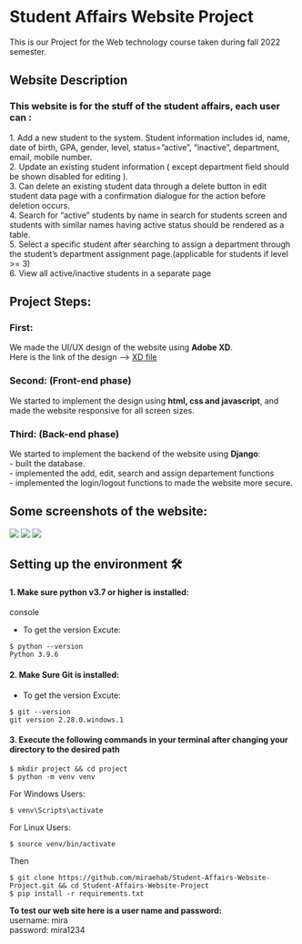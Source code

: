 # Student Affairs Website Project

This is our Project for the Web technology course taken during fall 2022 semester.

<h2> Website Description</h2>
<h3>This website is for the stuff of the student affairs, each user can :</h3>
1. Add a new student to the system. Student information includes id, name,
date of birth, GPA, gender, level, status=”active”, “inactive”, department, email,
mobile number.</br>
2. Update an existing student information ( except department field should be
shown disabled for editing ).</br>
3. Can delete an existing student data through a delete button in edit student
data page with a confirmation dialogue for the action before deletion occurs.</br>
4. Search for “active” students by name in search for students screen and
students with similar names having active status should be rendered as a table.</br>
5. Select a specific student after searching to assign a department through
the student’s department assignment page.(applicable for students if level >= 3)</br>
6. View all active/inactive students in a separate page</br>

<h2>Project Steps: </h2>
<h3>First:</h3>
We made the UI/UX design of the website using <b>Adobe XD</b>.</br>
Here is the link of the design --> <a href="https://github.com/miraehab/Student-Affairs-Website-Project/blob/main/website-desgin.xd">XD file</a></br>
<h3>Second: (Front-end phase)</h3>
We started to implement the design using <b>html, css and javascript</b>, and made the website responsive for all screen sizes.</br>
<h3>Third: (Back-end phase)</h3>
We started to implement the backend of the website using <b>Django</b>: </br>
- built the database.</br>
- implemented the add, edit, search and assign departement functions</br>
- implemented the login/logout functions to made the website more secure.</br>

<h2>Some screenshots of the website:</h2>
<div>
<img src="https://user-images.githubusercontent.com/74511706/170028257-6503d96f-b2ff-44df-a7d8-cb1f91330a7a.png"/>
<img src="https://user-images.githubusercontent.com/74511706/170029132-421696f8-9f8b-431b-8ba9-65977c574664.png"/>
<img src="https://user-images.githubusercontent.com/74511706/170029410-84e62885-15e6-48e0-bce2-80951b4d4e86.png"/>
</div>

Setting up the environment 🛠
--------------------------

#### 1. Make sure python v3.7 or higher is installed:

console
* To get the version Excute:

```
$ python --version
Python 3.9.6
```

#### 2. Make Sure Git is installed:
* To get the version Excute:
```
$ git --version
git version 2.28.0.windows.1
```

#### 3. Execute the following commands in your terminal after changing your directory to the desired path

```
$ mkdir project && cd project
$ python -m venv venv
```

For Windows Users:
```
$ venv\Scripts\activate
```
For Linux Users:
```
$ source venv/bin/activate
```
Then
```
$ git clone https://github.com/miraehab/Student-Affairs-Website-Project.git && cd Student-Affairs-Website-Project
$ pip install -r requirements.txt
```
<b>To test our web site here is a user name and password:</b></br>
username: mira</br>
password: mira1234
